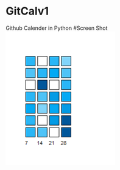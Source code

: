 # GitCalv1
Github Calender in Python
#Screen Shot
![Screen Shot](https://github.com/yoursamlan/GitCalv1/blob/master/Capture.PNG)
